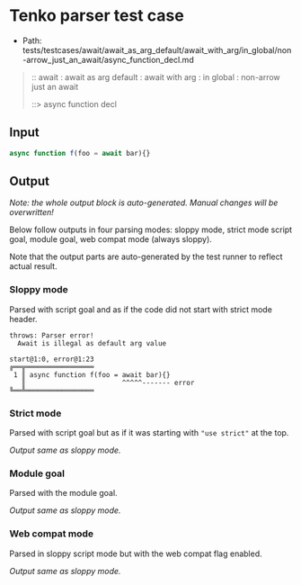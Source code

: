 # Tenko parser test case

- Path: tests/testcases/await/await_as_arg_default/await_with_arg/in_global/non-arrow_just_an_await/async_function_decl.md

> :: await : await as arg default : await with arg : in global : non-arrow just an await
>
> ::> async function decl

## Input

`````js
async function f(foo = await bar){}
`````

## Output

_Note: the whole output block is auto-generated. Manual changes will be overwritten!_

Below follow outputs in four parsing modes: sloppy mode, strict mode script goal, module goal, web compat mode (always sloppy).

Note that the output parts are auto-generated by the test runner to reflect actual result.

### Sloppy mode

Parsed with script goal and as if the code did not start with strict mode header.

`````
throws: Parser error!
  Await is illegal as default arg value

start@1:0, error@1:23
╔══╦═════════════════
 1 ║ async function f(foo = await bar){}
   ║                        ^^^^^------- error
╚══╩═════════════════

`````

### Strict mode

Parsed with script goal but as if it was starting with `"use strict"` at the top.

_Output same as sloppy mode._

### Module goal

Parsed with the module goal.

_Output same as sloppy mode._

### Web compat mode

Parsed in sloppy script mode but with the web compat flag enabled.

_Output same as sloppy mode._
